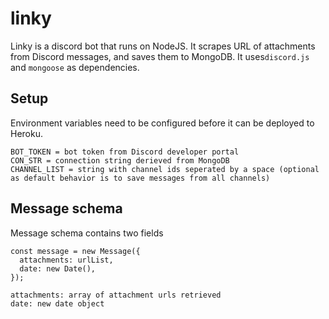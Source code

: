 # linky
Linky is a discord bot that runs on NodeJS. It scrapes URL of attachments from Discord messages, and saves them to MongoDB. It uses`discord.js` and `mongoose` as dependencies.

## Setup

Environment variables need to be configured before it can be deployed to Heroku. 

```
BOT_TOKEN = bot token from Discord developer portal
CON_STR = connection string derieved from MongoDB
CHANNEL_LIST = string with channel ids seperated by a space (optional as default behavior is to save messages from all channels)
```

## Message schema

Message schema contains two fields

```
const message = new Message({
  attachments: urlList,
  date: new Date(),
});
```

```
attachments: array of attachment urls retrieved
date: new date object
```

